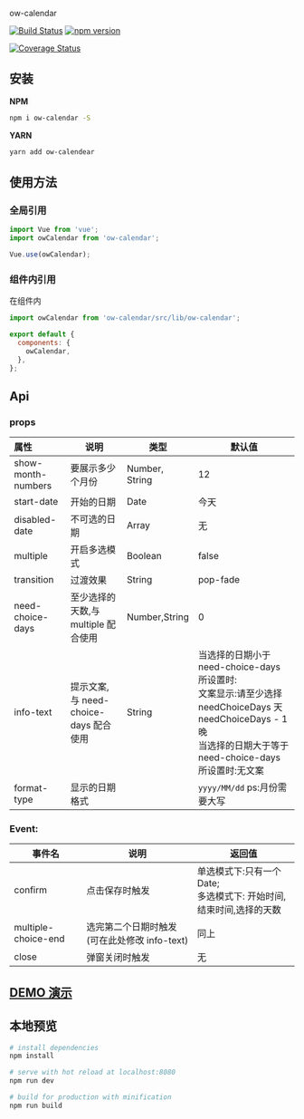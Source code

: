 ow-calendar

[![Build Status](https://travis-ci.org/HowardTangHw/ow-calendar.svg?branch=master)](https://travis-ci.org/HowardTangHw/ow-calendar)
[![npm version](https://img.shields.io/npm/v/ow-calendar.svg?style=flat)](https://www.npmjs.com/package/ow-calendar)

[![Coverage Status](https://img.shields.io/codecov/c/github/HowardTangHw/ow-calendar/master.svg)](https://codecov.io/gh/HowardTangHw/ow-calendar/branch/master)

## 安装

**NPM**

```bash
npm i ow-calendar -S
```

**YARN**

```bash
yarn add ow-calendear
```

## 使用方法

### 全局引用

```javascript
import Vue from 'vue';
import owCalendar from 'ow-calendar';

Vue.use(owCalendar);
```

### 组件内引用

在组件内

```javascript
import owCalendar from 'ow-calendar/src/lib/ow-calendar';
```

```javascript
export default {
  components: {
    owCalendar,
  },
};
```

## Api

### props

| 属性               | 说明                                  | 类型           | 默认值                                                                                                                                                                  |
| :----------------- | ------------------------------------- | -------------- | ----------------------------------------------------------------------------------------------------------------------------------------------------------------------- |
| show-month-numbers | 要展示多少个月份                      | Number, String | 12                                                                                                                                                                      |
| start-date         | 开始的日期                            | Date           | 今天                                                                                                                                                                    |
| disabled-date      | 不可选的日期                          | Array          | 无                                                                                                                                                                      |
| multiple           | 开启多选模式                          | Boolean        | false                                                                                                                                                                   |
| transition         | 过渡效果                              | String         | pop-fade                                                                                                                                                                |
| need-choice-days   | 至少选择的天数,与 multiple 配合使用   | Number,String  | 0                                                                                                                                                                       |
| info-text          | 提示文案,与 need-choice-days 配合使用 | String         | 当选择的日期小于 need-choice-days 所设置时:<br />文案显示:请至少选择 needChoiceDays 天 needChoiceDays - 1 晚<br />当选择的日期大于等于 need-choice-days 所设置时:无文案 |
| format-type        | 显示的日期格式                        |                | `yyyy/MM/dd` ps:月份需要大写                                                                                                                                            |

### Event:

| 事件名              | 说明                                         | 返回值                                                                  |
| ------------------- | -------------------------------------------- | ----------------------------------------------------------------------- |
| confirm             | 点击保存时触发                               | 单选模式下:只有一个 Date;<br />多选模式下: 开始时间,结束时间,选择的天数 |
| multiple-choice-end | 选完第二个日期时触发(可在此处修改 info-text) | 同上                                                                    |
| close               | 弹窗关闭时触发                               | 无                                                                      |

## [DEMO 演示](http://118.24.147.117/ow-calendar/)

## 本地预览

```bash
# install dependencies
npm install

# serve with hot reload at localhost:8080
npm run dev

# build for production with minification
npm run build
```
